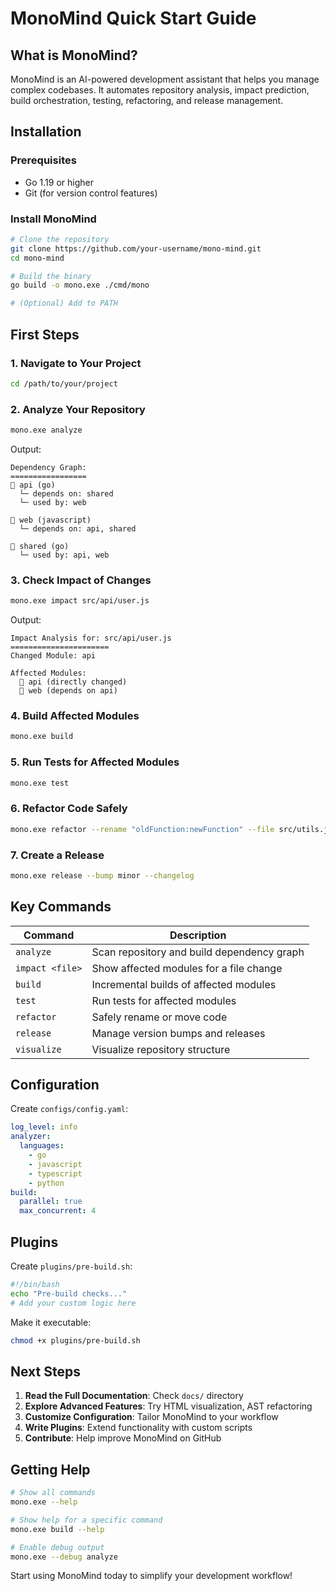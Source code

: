 # MonoMind Quick Start Guide

## What is MonoMind?

MonoMind is an AI-powered development assistant that helps you manage complex codebases. It automates repository analysis, impact prediction, build orchestration, testing, refactoring, and release management.

## Installation

### Prerequisites
- Go 1.19 or higher
- Git (for version control features)

### Install MonoMind
```bash
# Clone the repository
git clone https://github.com/your-username/mono-mind.git
cd mono-mind

# Build the binary
go build -o mono.exe ./cmd/mono

# (Optional) Add to PATH
```

## First Steps

### 1. Navigate to Your Project
```bash
cd /path/to/your/project
```

### 2. Analyze Your Repository
```bash
mono.exe analyze
```

Output:
```
Dependency Graph:
=================
📁 api (go)
  └─ depends on: shared
  └─ used by: web

📁 web (javascript)
  └─ depends on: api, shared

📁 shared (go)
  └─ used by: api, web
```

### 3. Check Impact of Changes
```bash
mono.exe impact src/api/user.js
```

Output:
```
Impact Analysis for: src/api/user.js
======================
Changed Module: api

Affected Modules:
  📁 api (directly changed)
  📁 web (depends on api)
```

### 4. Build Affected Modules
```bash
mono.exe build
```

### 5. Run Tests for Affected Modules
```bash
mono.exe test
```

### 6. Refactor Code Safely
```bash
mono.exe refactor --rename "oldFunction:newFunction" --file src/utils.js
```

### 7. Create a Release
```bash
mono.exe release --bump minor --changelog
```

## Key Commands

| Command | Description |
|---------|-------------|
| `analyze` | Scan repository and build dependency graph |
| `impact <file>` | Show affected modules for a file change |
| `build` | Incremental builds of affected modules |
| `test` | Run tests for affected modules |
| `refactor` | Safely rename or move code |
| `release` | Manage version bumps and releases |
| `visualize` | Visualize repository structure |

## Configuration

Create `configs/config.yaml`:
```yaml
log_level: info
analyzer:
  languages:
    - go
    - javascript
    - typescript
    - python
build:
  parallel: true
  max_concurrent: 4
```

## Plugins

Create `plugins/pre-build.sh`:
```bash
#!/bin/bash
echo "Pre-build checks..."
# Add your custom logic here
```

Make it executable:
```bash
chmod +x plugins/pre-build.sh
```

## Next Steps

1. **Read the Full Documentation**: Check `docs/` directory
2. **Explore Advanced Features**: Try HTML visualization, AST refactoring
3. **Customize Configuration**: Tailor MonoMind to your workflow
4. **Write Plugins**: Extend functionality with custom scripts
5. **Contribute**: Help improve MonoMind on GitHub

## Getting Help

```bash
# Show all commands
mono.exe --help

# Show help for a specific command
mono.exe build --help

# Enable debug output
mono.exe --debug analyze
```

Start using MonoMind today to simplify your development workflow!